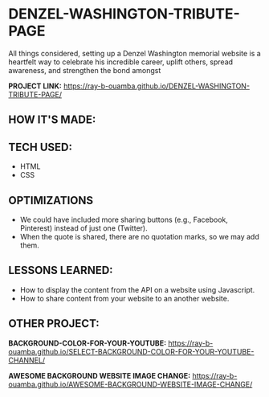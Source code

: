# DENZEL-WASHINGTON-TRIBUTE-PAGE

All things considered, setting up a Denzel Washington memorial website is a heartfelt way to celebrate his incredible career, uplift others, spread awareness, and strengthen the bond amongst

**PROJECT LINK:**  https://ray-b-ouamba.github.io/DENZEL-WASHINGTON-TRIBUTE-PAGE/

## HOW IT'S MADE:
## TECH USED:
* HTML
* CSS

## OPTIMIZATIONS
* We could have included more sharing buttons (e.g., Facebook, Pinterest) instead of just one (Twitter).
* When the quote is shared, there are no quotation marks, so we may add them.

## LESSONS LEARNED:
* How to display the content from the API on a website using Javascript.
* How to share content from your website to an another website.

## OTHER PROJECT:
**BACKGROUND-COLOR-FOR-YOUR-YOUTUBE:**
https://ray-b-ouamba.github.io/SELECT-BACKGROUND-COLOR-FOR-YOUR-YOUTUBE-CHANNEL/

**AWESOME BACKGROUND WEBSITE IMAGE CHANGE:**
https://ray-b-ouamba.github.io/AWESOME-BACKGROUND-WEBSITE-IMAGE-CHANGE/
